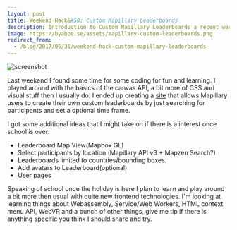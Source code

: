 ```yaml
---
layout: post
title: Weekend Hack&#58; Custom Mapillary Leaderboards
description: Introduction to Custom Mapillary Leaderboards a recent weekend hack that let\'s you create a custom Mapillary leaderboard for your friends or event.
image: https://byabbe.se/assets/mapillary-custom-leaderboards.png
redirect_from:
  - /blog/2017/05/31/weekend-hack-custom-mapillary-leaderboards
---
```

![screenshot](https://byabbe.se/assets/mapillary-custom-leaderboards.png)

Last weekend I found some time for some coding for fun and learning. I played around with the basics of the canvas API, a bit more of CSS and visual stuff then I usually do. I ended up creating a [site](https://byabbe.se/Mapillary-Custom-Leaderboards/) that allows Mapillary users to create their own custom leaderboards by just searching for participants and set a optional time frame.

I got some additional ideas that I might take on if there is a interest once school is over\:

 - Leaderboard Map View(Mapbox GL)
 - Select participants by location (Mapillary API v3 + Mapzen Search?)
 - Leaderboards limited to countries/bounding boxes.
 - Add avatars to Leaderboard(optional)
 - User pages

Speaking of school once the holiday is here I plan to learn and play around a bit more then usual with quite new frontend technologies. I'm looking at learning things about Webassembly, Service/Web Workers, HTML context menu API, WebVR and a bunch of other things, give me tip if there is anything specific you think I should share and try.
